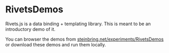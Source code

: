 # RivetsDemos
Rivets.js is a data binding + templating library.  This is meant to be an introductory demo of it.

You can browser the demos from [steinbring.net/experiments/RivetsDemos](http://steinbring.net/experiments/RivetsDemos) or download these demos and run them locally.